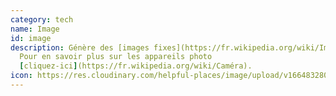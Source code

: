 ```yaml
---
category: tech
name: Image
id: image
description: Génère des [images fixes](https://fr.wikipedia.org/wiki/Image).
  Pour en savoir plus sur les appareils photo
  [cliquez-ici](https://fr.wikipedia.org/wiki/Caméra).
icon: https://res.cloudinary.com/helpful-places/image/upload/v1664832807/dtpr-icons/tech/image_rihwq2.svg
---
```

